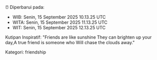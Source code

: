 ⏰ Diperbarui pada:
- WIB: Senin, 15 September 2025 10.13.25 UTC
- WITA: Senin, 15 September 2025 11.13.25 UTC
- WIT: Senin, 15 September 2025 12.13.25 UTC

Kutipan Inspiratif:
"Friends are like sunshine They can brighten up your day,A true friend is someone who Will chase the clouds away."


Kategori: friendship


